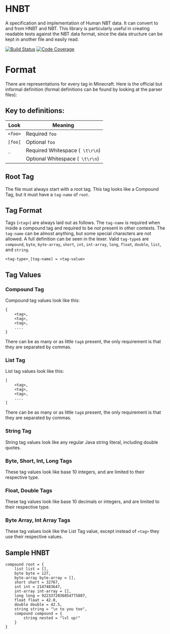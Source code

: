 HNBT
=====
A specification and implementation of Human NBT data. It can convert to and from HNBT and NBT. This library is particularly useful in creating readable tests against the NBT data format, since the data structure can be kept in another file and easily read.

[![Build Status](https://travis-ci.org/kenzierocks/HNBT.svg?branch=master)](https://travis-ci.org/kenzierocks/HNBT)
[![Code Coverage](https://codecov.io/github/kenzierocks/HNBT/coverage.svg?branch=master)](https://codecov.io/github/kenzierocks/HNBT?branch=master)

Format
=====
There are representations for every tag in Minecraft.
Here is the official but informal definition (formal definitions can be found by looking at the parser files):

## Key to definitions:

|Look|Meaning|
|----|-------|
|`<foo>`|Required `foo`|
|`[foo]`|Optional `foo`|
|`_`|Required Whitespace (` \t\r\n`)|
|` `|Optional Whitespace (` \t\r\n`)|

## Root Tag
The file must always start with a root tag. This tag looks like a Compound Tag, but it must have a `tag-name` of `root`.

## Tag Format

Tags (`<tag>`) are always laid out as follows.
The `tag-name` is required when inside a compound tag and required to be *not* present in other contexts.
The `tag-name` can be almost anything, but some special characters are not allowed. A full definition can be seen in the lexer.
Valid `tag-type`s are `compound`, `byte`, `byte-array`, `short`, `int`, `int-array`, `long`, `float`, `double`, `list`, and `string`.

```
<tag-type>_[tag-name] = <tag-value>
```

## Tag Values

### Compound Tag
Compound tag values look like this:

```
{
    <tag>,
    <tag>,
    <tag>,
    ....
}
```
There can be as many or as little `tag`s present, the only requirement is that they are separated by commas.

### List Tag
List tag values look like this:

```
[
    <tag>,
    <tag>,
    <tag>,
    ....
]
```
There can be as many or as little `tag`s present, the only requirement is that they are separated by commas.

### String Tag
String tag values look like any regular Java string literal, including double quotes.

### Byte, Short, Int, Long Tags
These tag values look like base 10 integers, and are limited to their respective type.

### Float, Double Tags
These tag values look like base 10 decimals or integers, and are limited to their respective type.

### Byte Array, Int Array Tags
These tag values look like the List Tag value, except instead of `<tag>` they use their respective values.

## Sample HNBT

```hnbt
compound root = {
    list list = [],
    byte byte = 127,
    byte-array byte-array = [],
    short short = 32767,
    int int = 2147483647,
    int-array int-array = [],
    long long = 9223372036854775807,
    float float = 42.0,
    double double = 42.5,
    string string = "\n to you too",
    compound compound = {
        string nested = "lvl up!"
    }
}
```
